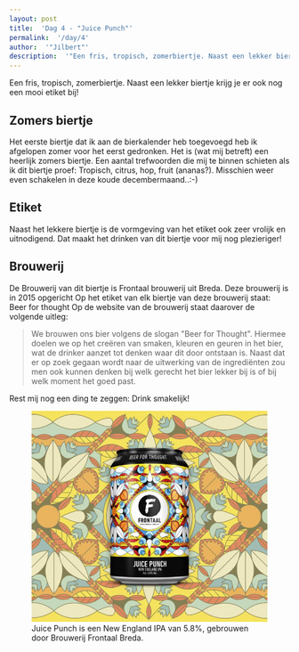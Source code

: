 ```yaml
---
layout: post
title:  'Dag 4 - "Juice Punch"'
permalink:  '/day/4'
author:  '"Jilbert"'
description:  '"Een fris, tropisch, zomerbiertje. Naast een lekker biertje krijg je er ook nog een mooi etiket bij!"'
---
```

<p class='intro'><span class='dropcap'>E</span>en fris, tropisch, zomerbiertje. Naast een lekker biertje krijg je er ook nog een mooi etiket bij!</p>

## Zomers biertje

Het eerste biertje dat ik aan de bierkalender heb toegevoegd heb ik afgelopen zomer voor het eerst gedronken. Het is (wat mij betreft) een heerlijk zomers biertje. Een aantal trefwoorden die mij te binnen schieten als ik dit biertje proef: Tropisch, citrus, hop, fruit (ananas?). Misschien weer even schakelen in deze koude decembermaand..:-)

## Etiket

Naast het lekkere biertje is de vormgeving van het etiket ook zeer vrolijk en uitnodigend. Dat maakt het drinken van dit biertje voor mij nog plezieriger!

## Brouwerij

De Brouwerij van dit biertje is Frontaal brouwerij uit Breda. Deze brouwerij is in 2015 opgericht
Op het etiket van elk biertje van deze brouwerij staat: Beer for thought
Op de website van de brouwerij staat daarover de volgende uitleg:

> We brouwen ons bier volgens de slogan "Beer for Thought". Hiermee doelen we op het creëren van smaken, kleuren en geuren in het bier, wat de drinker aanzet tot denken waar dit door ontstaan is. Naast dat er op zoek gegaan wordt naar de uitwerking van de ingrediënten zou men ook kunnen denken bij welk gerecht het bier lekker bij is of bij welk moment het goed past.

Rest mij nog een ding te zeggen: Drink smakelijk!

<figure><img src='/assets/img/day_4.jpg' alt=''/> <figcaption>Juice Punch is een New England IPA van 5.8%, gebrouwen door Brouwerij Frontaal Breda.</figcaption></figure>
